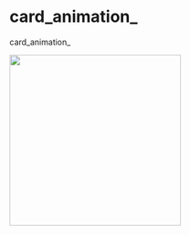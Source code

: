 # card_animation_
card_animation_


<img src="https://user-images.githubusercontent.com/113710907/222201730-ab1ccc7d-4f1b-40ee-bec9-a4f3f8751f25.mp4" width=300>



